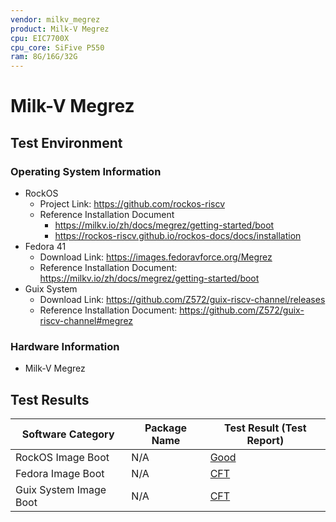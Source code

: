 ```yaml
---
vendor: milkv_megrez
product: Milk-V Megrez
cpu: EIC7700X
cpu_core: SiFive P550
ram: 8G/16G/32G
---
```


# Milk-V Megrez

## Test Environment

### Operating System Information

- RockOS
    - Project Link: https://github.com/rockos-riscv
    - Reference Installation Document
        - https://milkv.io/zh/docs/megrez/getting-started/boot
        - https://rockos-riscv.github.io/rockos-docs/docs/installation
- Fedora 41
    - Download Link: https://images.fedoravforce.org/Megrez
    - Reference Installation Document: https://milkv.io/zh/docs/megrez/getting-started/boot
- Guix System
    - Download Link: https://github.com/Z572/guix-riscv-channel/releases
    - Reference Installation Document: https://github.com/Z572/guix-riscv-channel#megrez

### Hardware Information

- Milk-V Megrez

## Test Results

| Software Category       | Package Name | Test Result (Test Report)       |
|-------------------------|--------------|---------------------------------|
| RockOS Image Boot       | N/A          | [Good][RockOS]                   |
| Fedora Image Boot       | N/A          | [CFT][Fedora]                   |
| Guix System Image Boot  | N/A          | [CFT][Guix]                   |

[RockOS]: ./RockOS/README.md
[Fedora]: ./Fedora/README.md
[Guix]: ./Guix/README.md
